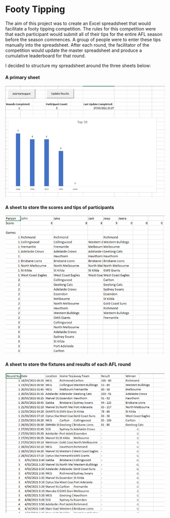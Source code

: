 <h1>Footy Tipping</h1>

The aim of this project was to create an Excel spreadsheet that would facilitate a footy tipping competition. The rules for this competition were that each participant would submit all of their tips for the entire AFL season before the season commences. A group of people were to enter these tips manually into the spreadsheet. After each round, the facilitator of the competition would update the master spreadsheet and produce a cumulative leaderboard for that round.

I decided to structure my spreadsheet around the three sheets below:

<h4>A primary sheet</h4>

![main_sht](main_sht.PNG)

<h4>A sheet to store the scores and tips of participants</h4>

![data_sht](data_sht.PNG)

<h4>A sheet to store the fixtures and results of each AFL round</h4>

![fixture_sht](fixture_sht.PNG)

